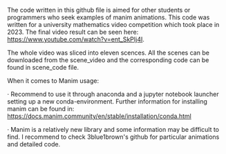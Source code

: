 The code written in this github file is aimed for other students or programmers who seek examples of manim animations. This code was written for a university mathematics video competition which took place in 2023. The final video result can be seen here: https://www.youtube.com/watch?v=ent_SkPIj4I. 

The whole video was sliced into eleven scences. All the scenes can be downloaded from the scene_video and the corresponding code can be found in scene_code file. 

When it comes to Manim usage: 

· Recommend to use it through anaconda and a jupyter notebook launcher setting up a new conda-environment. 
  Further information for installing manim can be found in: https://docs.manim.community/en/stable/installation/conda.html
	
· Manim is a relatively new library and some information may be difficult to find. I recommend to check 3blue1brown's github for particular animations and detailed code. 

